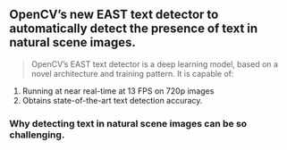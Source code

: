  ## OpenCV’s new EAST text detector to automatically detect the presence of text in natural scene images.
 
 > OpenCV’s EAST text detector is a deep learning model, based on a novel architecture and training pattern. It is capable of:
 1. Running at near real-time at 13 FPS on 720p images 
 2. Obtains state-of-the-art text detection accuracy.

### Why detecting text in natural scene images can be so challenging.

